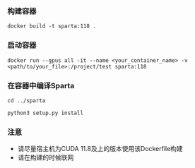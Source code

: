 ### 构建容器

```shell
docker build -t sparta:118 .
```

### 启动容器

```shell
docker run --gpus all -it --name <your_container_name> -v <path/to/your_file>:/project/test sparta:118
```

### 在容器中编译Sparta
```shell
cd ../sparta

python3 setup.py install
```

### 注意

* 请尽量宿主机为CUDA 11.8及上的版本使用该Dockerfile构建
* 请在构建的时候联网